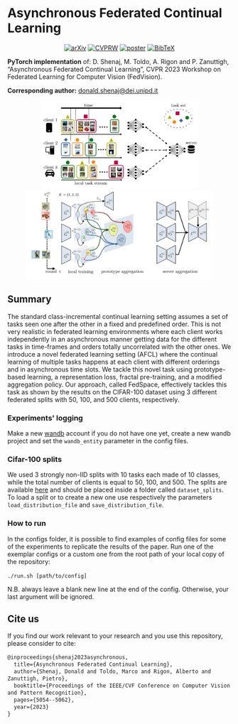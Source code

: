 # Asynchronous Federated Continual Learning

<div align="center">

[![arXiv](https://img.shields.io/badge/arXiv-2201.06974-red)](https://arxiv.org/pdf/2304.03626.pdf)
[![CVPRW](https://img.shields.io/badge/paper-CVPRW-green)](https://openaccess.thecvf.com/content/CVPR2023W/FedVision/papers/Shenaj_Asynchronous_Federated_Continual_Learning_CVPRW_2023_paper.pdf)
[![poster](https://img.shields.io/badge/slides-purple)](media/slides.pdf)
[![BibTeX](https://img.shields.io/badge/Cite_us-BibTeX-blue)](#Citation)

</div>


**PyTorch implementation** of: D. Shenaj, M. Toldo, A. Rigon and P. Zanuttigh, “Asynchronous Federated Continual Learning”, CVPR 2023 Workshop on Federated Learning for Computer Vision (FedVision).

**Corresponding author:** donald.shenaj@dei.unipd.it

<div align='center'>
<img src="media/setup.png" alt="drawing" height="200" style="display:inline;"/>
<img src="media/method.png" alt="drawing" height="200" style="display:inline;"/>
</div>


## Summary

The standard class-incremental continual learning setting assumes a set of tasks seen one after the other in a fixed and predefined order. This is not very realistic in federated learning environments where each client works independently in an asynchronous manner getting data for the different tasks in time-frames and orders totally uncorrelated with the other ones. We introduce a novel federated learning setting (AFCL) where the continual learning of multiple tasks happens at each client with different orderings and in asynchronous time slots. We tackle this novel task using prototype-based learning, a representation loss, fractal pre-training, and a modified aggregation policy. Our approach, called FedSpace, effectively tackles this task as shown by the results on the CIFAR-100 dataset using 3 different federated splits with 50, 100, and 500 clients, respectively.


### Experiments' logging

Make a new [wandb](https://wandb.ai/site) account if you do not have one yet, create a new wandb project and set the `wandb_entity` parameter in the config files.


### Cifar-100 splits

We used 3 strongly non-IID splits with 10 tasks each made of 10 classes, while the total number of clients is equal to 50, 100, and 500. The splits are available [here](https://drive.google.com/drive/folders/1Zuup-gwLOS8kiUab64M2ffW6UFdMBQ9z?usp=drive_link) and should be placed inside a folder called `dataset_splits`. To load a split or to create a new one use respectively the parameters `load_distribution_file` and `save_distribution_file`.

### How to run

In the configs folder, it is possible to find examples of config files for some of the experiments to replicate the
results of the paper. Run one of the exemplar configs or a custom one from the root path of your local copy of the
repository:

```./run.sh [path/to/config]```

N.B. always leave a blank new line at the end of the config. Otherwise, your last argument will be ignored.

<a name="Citation"></a>
## Cite us
If you find our work relevant to your research and you use this repository, please consider to cite:

```
@inproceedings{shenaj2023asynchronous,
  title={Asynchronous Federated Continual Learning},
  author={Shenaj, Donald and Toldo, Marco and Rigon, Alberto and Zanuttigh, Pietro},
  booktitle={Proceedings of the IEEE/CVF Conference on Computer Vision and Pattern Recognition},
  pages={5054--5062},
  year={2023}
}
```
